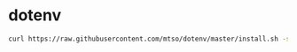 # dotenv

```sh
curl https://raw.githubusercontent.com/mtso/dotenv/master/install.sh -sSf | sh -s
```
